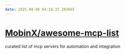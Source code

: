 ```yaml
---
date: 2025-08-06 04:10:37.203665
---
```


# [MobinX/awesome-mcp-list](https://github.com/MobinX/awesome-mcp-list)

curated list of mcp servers for automation and integration